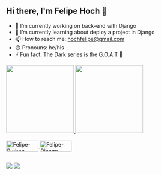 ## Hi there, I'm Felipe Hoch 👋


- 🔭 I’m currently working on back-end with Django
- 🌱 I’m currently learning about deploy a project in Django
- 📫 How to reach me: hochfelipe@gmail.com
- 😄 Pronouns: he/his
- ⚡ Fun fact: The Dark series is the G.O.A.T 🐐

<div>
  <a href="https://github.com/FelipeHoch">
  <img height="180em" src="https://github-readme-stats.vercel.app/api?username=FelipeHoch&show_icons=true&theme=dark&include_all_commits=true&count_private=true"/>
  <img height="180em" src="https://github-readme-stats.vercel.app/api/top-langs/?username=FelipeHoch&layout=compact&langs_count=7&theme=dark"/>
</div>
  
<div style="display: inline_block"><br>
  <img align="center" alt="Felipe-Python" height="30" width="85" src="https://img.shields.io/badge/Python-14354C?style=for-the-badge&logo=python&logoColor=white">
  <img align="center" alt="Felipe-Django" height="30" width="85" src="https://img.shields.io/badge/Django-092E20?style=for-the-badge&logo=django&logoColor=white">
</div>
 
  ##
  
<div> 
  <a href = "mailto:hochfelipe@gmail.com"><img src="https://img.shields.io/badge/-Gmail-%23333?style=for-the-badge&logo=gmail&logoColor=white" target="_blank"></a>
  <a href="www.linkedin.com/in/felipe-hoch-51b27416a" target="_blank"><img src="https://img.shields.io/badge/-LinkedIn-%230077B5?style=for-the-badge&logo=linkedin&logoColor=white" target="_blank"></a> 
</div>
